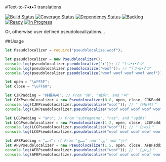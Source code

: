 #Text-to-ʕ•ᴥ•ʔ translations

[![Build Status](https://img.shields.io/travis/randytarampi/pseudolocalize.woof.svg?style=flat-square)](https://travis-ci.org/randytarampi/pseudolocalize.woof) [![Coverage Status](https://img.shields.io/coveralls/randytarampi/pseudolocalize.woof.svg?style=flat-square)](https://coveralls.io/github/randytarampi/pseudolocalize.woof?branch=master) [![Dependency Status](https://img.shields.io/david/randytarampi/pseudolocalize.woof.svg?style=flat-square)](https://david-dm.org/randytarampi/pseudolocalize.woof.svg) [![Backlog](https://img.shields.io/waffle/label/randytarampi/pseudoimage.woof/Backlog.svg?style=flat-square)](http://waffle.io/randytarampi/pseudolocalize.woof) [![Ready](https://img.shields.io/waffle/label/randytarampi/pseudoimage.woof/Ready.svg?style=flat-square)](http://waffle.io/randytarampi/pseudolocalize.woof) [![In Progress](https://img.shields.io/waffle/label/randytarampi/pseudoimage.woof/In%20Progress.svg?style=flat-square)](http://waffle.io/randytarampi/pseudolocalize.woof)

Or, otherwise user defined pseudolocalizations...

##Usage

```javascript
let Pseudolocalizer = require("pseudolocalize.woof");

let pseudolocalizer = new Pseudolocalizer();
console.log(pseudolocalizer.pseudolocalize("ᴥ")); // "ʕつ•ᴥ•ʔつ"
console.log(pseudolocalizer.pseudolocalize("woof")); // "ʕつ•w•ʔつ"
console.log(pseudolocalizer.pseudolocalize("woof woof woof woof woof")); // "ʕつ•woof woof woof woof woof•ʔつ"

let open = "\uFF5F";
let close = "\uFF60";

let CJKPadding = "纬横糸씨"; // From "纬", "横糸", and "씨"
let CJKPseudolocalizer = new Pseudolocalizer(0.8, open, close, CJKPadding, CJKPadding);
console.log(CJKPseudolocalizer.pseudolocalize("woof")); // "｟纬w纬｠"
console.log(CJKPseudolocalizer.pseudolocalize("woof woof woof woof woof")); // "｟纬w纬｠"

let LCGPadding = "sгυ"; // From "subtegmine", "гав", and "υφάδι"
let LCGPseudolocalizer = new Pseudolocalizer(1.2, open, close, LCGPadding, LCGPadding);
console.log(LCGPseudolocalizer.pseudolocalize("woof")); // "｟sws｠"
console.log(LCGPseudolocalizer.pseudolocalize("woof woof woof woof woof")); // "｟swoof woof woof woof woofs｠"

let AFBPadding = "نپব"; // From "نسيج" and "پود" and "বুনন"
let AFBPseudolocalizer = new Pseudolocalizer(1.5, open, close, AFBPadding, AFBPadding);
console.log(AFBPseudolocalizer.pseudolocalize("woof")); // "｟نwن｠"
console.log(AFBPseudolocalizer.pseudolocalize("woof woof woof woof woof")); // "｟نپবنپwoof woof woof woof woofنپবنپ｠"

```
